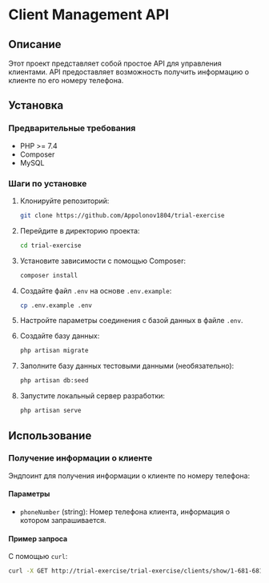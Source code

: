 # Client Management API

## Описание
Этот проект представляет собой простое API для управления клиентами. API предоставляет возможность получить информацию о клиенте по его номеру телефона.

## Установка

### Предварительные требования
- PHP >= 7.4
- Composer
- MySQL

### Шаги по установке

1. Клонируйте репозиторий:
    ```sh
    git clone https://github.com/Appolonov1804/trial-exercise
    ```

2. Перейдите в директорию проекта:
    ```sh
    cd trial-exercise
    ```

3. Установите зависимости с помощью Composer:
    ```sh
    composer install
    ```

4. Создайте файл `.env` на основе `.env.example`:
    ```sh
    cp .env.example .env
    ```

5. Настройте параметры соединения с базой данных в файле `.env`.

6. Создайте базу данных:
    ```sh
    php artisan migrate
    ```

7. Заполните базу данных тестовыми данными (необязательно):
    ```sh
    php artisan db:seed
    ```

8. Запустите локальный сервер разработки:
    ```sh
    php artisan serve
    ```

## Использование

### Получение информации о клиенте

Эндпоинт для получения информации о клиенте по номеру телефона:


#### Параметры

- `phoneNumber` (string): Номер телефона клиента, информация о котором запрашивается.

#### Пример запроса

С помощью `curl`:

```sh
curl -X GET http://trial-exercise/trial-exercise/clients/show/1-681-681-1433



